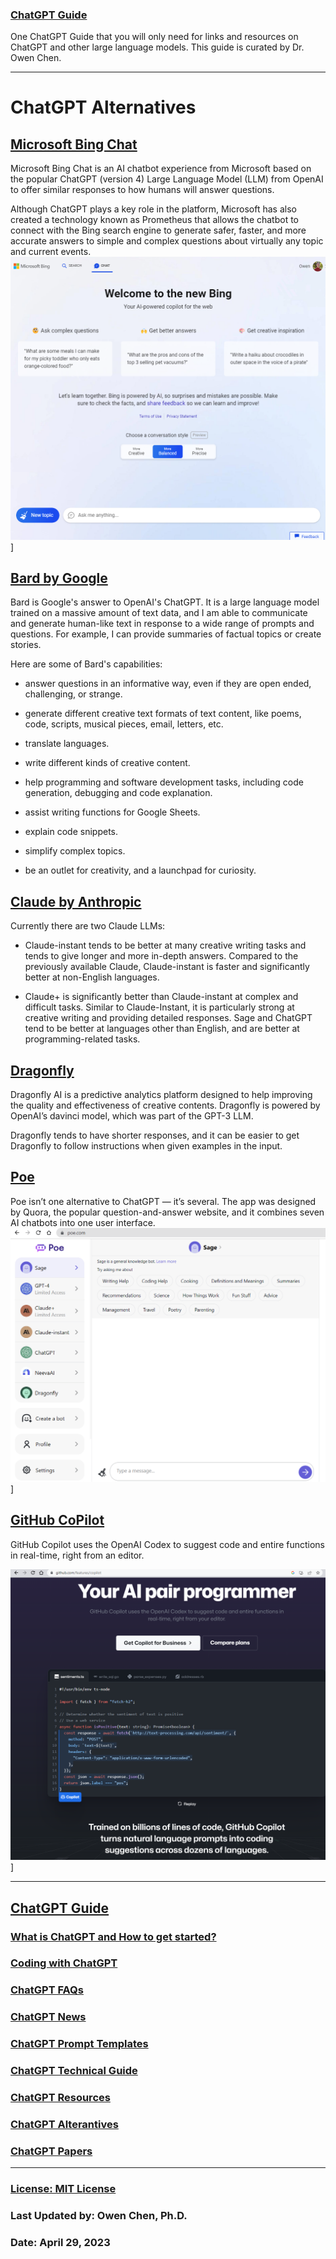 ### [ChatGPT Guide](./README.md)

One ChatGPT Guide that you will only need for links and resources on ChatGPT and other large language models. This guide is curated by Dr. Owen Chen.

<hr>

# ChatGPT Alternatives

## [Microsoft Bing Chat](https://www.bing.com/chat)
Microsoft Bing Chat is an AI chatbot experience from Microsoft based on the popular ChatGPT (version 4) Large Language Model (LLM) from OpenAI to offer similar responses to how humans will answer questions.

Although ChatGPT plays a key role in the platform, Microsoft has also created a technology known as Prometheus that allows the chatbot to connect with the Bing search engine to generate safer, faster, and more accurate answers to simple and complex questions about virtually any topic and current events. 
![](./img/bing-chat.png)]

## [Bard by Google](https://bard.google.com/)

Bard is Google's answer to OpenAI's ChatGPT. It is a large language model trained on a massive amount of text data, and I am able to communicate and generate human-like text in response to a wide range of prompts and questions. For example, I can provide summaries of factual topics or create stories.

Here are some of Bard's capabilities:

- answer questions in an informative way, even if they are open ended, challenging, or strange.

- generate different creative text formats of text content, like poems, code, scripts, musical pieces, email, letters, etc.

- translate languages.
- write different kinds of creative content.
- help programming and software development tasks, including code generation, debugging and code explanation.
- assist writing functions for Google Sheets.
- explain code snippets.
- simplify complex topics.
- be an outlet for creativity, and a launchpad for curiosity.

## [Claude by Anthropic](https://www.anthropic.com/product)

Currently there are two Claude LLMs:

- Claude-instant tends to be better at many creative writing tasks and tends to give longer and more in-depth answers. Compared to the previously available Claude, Claude-instant is faster and significantly better at non-English languages.

- Claude+ is significantly better than Claude-instant at complex and difficult tasks. Similar to Claude-Instant, it is particularly strong at creative writing and providing detailed responses.
Sage and ChatGPT tend to be better at languages other than English, and are better at programming-related tasks.


## [Dragonfly](https://dragonflyai.co/)

Dragonfly AI is a predictive analytics platform designed to help improving the quality and effectiveness of creative contents.  Dragonfly is powered by OpenAI’s davinci model, which was part of the GPT-3 LLM. 

Dragonfly tends to have shorter responses, and it can be easier to get Dragonfly to follow instructions when given examples in the input.

## [Poe](https://poe.com/)
Poe isn’t one alternative to ChatGPT — it’s several. The app was designed by Quora, the popular question-and-answer website, and it combines seven AI chatbots into one user interface.
![](./img/poe.png)]

## [GitHub CoPilot](https://github.com/features/copilot)
GitHub Copilot uses the OpenAI Codex to suggest code and entire functions in real-time, right from an editor.

![](./img/github-copilot.png)]


<hr>

## [ChatGPT Guide](./README.md)
### [What is ChatGPT and How to get started?](./intro.md)
### [Coding with ChatGPT](./code.md)
### [ChatGPT FAQs](./faq.md)
### [ChatGPT News](./news.md)
### [ChatGPT Prompt Templates](./prompts.md)
### [ChatGPT Technical Guide](./techguide.md)
### [ChatGPT Resources](./resources.md)
### [ChatGPT Alterantives](./alternatives.md)
### [ChatGPT Papers](./papers.md)

<hr>

### [License: MIT License](LICENSE)

### Last Updated by: Owen Chen, Ph.D.
### Date: April 29, 2023